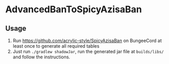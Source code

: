 # AdvancedBanToSpicyAzisaBan

## Usage
1. Run https://github.com/acrylic-style/SpicyAzisaBan on BungeeCord at least once to generate all required tables
2. Just run `./gradlew shadowJar`, run the generated jar file at `builds/libs/` and follow the instructions.
